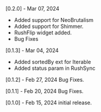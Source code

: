 [0.2.0] - Mar 07, 2024

- Added support for NeoBrutalism
- Added support for Shimmer.
- RushFlip widget added.
- Bug Fixes

[0.1.3] - Mar 04, 2024

- Added sortedBy ext for Iterable
- Added status param in RushSync

[0.1.2] - Feb 27, 2024
Bug Fixes.

[0.1.1] - Feb 20, 2024
Bug Fixes.

[0.1.0] - Feb 15, 2024
initial release.
